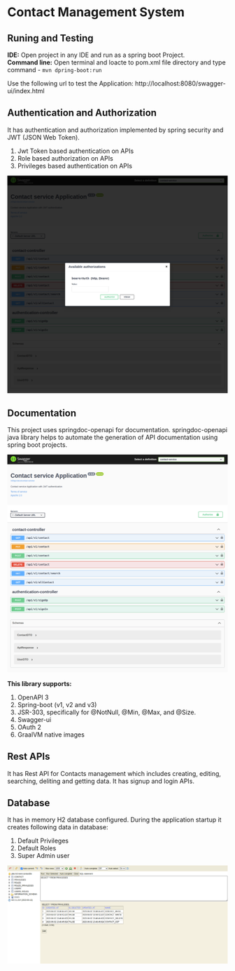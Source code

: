 # Contact Management System

## Runing and Testing
**IDE:** 
Open project in any IDE and run as a spring boot Project. <br>
**Command line:** 
Open terminal and loacte to pom.xml file directory and type command - 
`mvn dpring-boot:run`

Use the following url to test the Application:
http://localhost:8080/swagger-ui/index.html


## Authentication and Authorization

It has authentication and authorization implemented by spring security and JWT (JSON Web Token).
1. Jwt Token based authentication on APIs
2. Role based authorization on APIs
3. Privileges based authentication on APIs

![auth.png](assets%2Fimages%2Fauth.png)

## Documentation
This project uses springdoc-openapi for documentation.
springdoc-openapi java library helps to automate the generation of API documentation using spring boot projects.

![swagger.png](assets%2Fimages%2Fswagger.png)

**This library supports:**
1. OpenAPI 3
2. Spring-boot (v1, v2 and v3)
3. JSR-303, specifically for @NotNull, @Min, @Max, and @Size.
4. Swagger-ui
5. OAuth 2
6. GraalVM native images

## Rest APIs
It has Rest API for Contacts management which includes creating, editing, searching, deliting and getting data.
It has signup and login APIs.

## Database
It has in memory H2 database configured.
During the application startup it creates following data in database:
1. Default Privileges
2. Default Roles
3. Super Admin user

![h2-db.png](assets%2Fimages%2Fh2-db.png)

